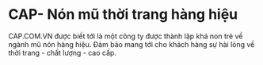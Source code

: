 # CAP- Nón mũ thời trang hàng hiệu 
CAP.COM.VN được biết tới là một công ty được thành lập khá non trẻ về ngành mũ nón hàng hiệu. Đảm bảo mang tới cho khách hàng sự hài lòng về thời trang - chất lượng - cao cấp. 
